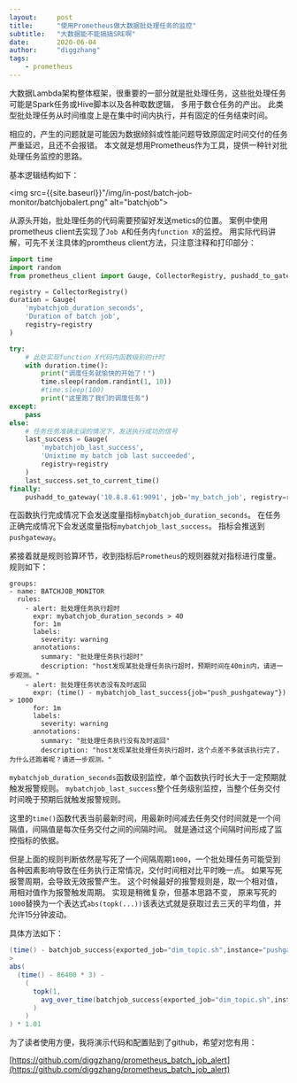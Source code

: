 ```yaml
---
layout:     post
title:      "使用Prometheus做大数据批处理任务的监控"
subtitle:   "大数据能不能搞搞SRE啊"
date:       2020-06-04
author:     "diggzhang"
tags:
    - prometheus
---
```


大数据Lambda架构整体框架，很重要的一部分就是批处理任务，这些批处理任务可能是Spark任务或Hive脚本以及各种取数逻辑，
多用于数仓任务的产出。
此类型批处理任务从时间维度上是在集中时间内执行，并有固定的任务结束时间。

相应的，产生的问题就是可能因为数据倾斜或性能问题导致原固定时间交付的任务严重延迟，且还不会报错。
本文就是想用Prometheus作为工具，提供一种针对批处理任务监控的思路。

基本逻辑结构如下：

<img src={{site.baseurl}}"/img/in-post/batch-job-monitor/batchjobalert.png" alt="batchjob">


从源头开始，批处理任务的代码需要预留好发送metics的位置。
案例中使用prometheus client去实现了`Job A`和任务内`function X`的监控。
用实际代码讲解，可先不关注具体的promtheus client方法，只注意注释和打印部分：

```python
import time
import random
from prometheus_client import Gauge, CollectorRegistry, pushadd_to_gateway

registry = CollectorRegistry()
duration = Gauge(
    'mybatchjob_duration_seconds',
    'Duration of batch job',
    registry=registry
)

try:
    # 此处实现function X代码内函数级别的计时
    with duration.time():
        print("调度任务就愉快的开始了！")
        time.sleep(random.randint(1, 10))
        #time.sleep(100)
        print("这里跑了我们的调度任务")
except:
    pass
else:
    # 任务任务准确无误的情况下，发送执行成功的信号
    last_success = Gauge(
        'mybatchjob_last_success',
        'Unixtime my batch job last succeeded',
        registry=registry
    )
    last_success.set_to_current_time()
finally:
    pushadd_to_gateway('10.8.8.61:9091', job='my_batch_job', registry=registry)
```

在函数执行完成情况下会发送度量指标`mybatchjob_duration_seconds`。
在任务正确完成情况下会发送度量指标`mybatchjob_last_success`。
指标会推送到`pushgateway`。

紧接着就是规则验算环节，收到指标后`Prometheus`的规则器就对指标进行度量。
规则如下：

```
groups:
- name: BATCHJOB_MONITOR
  rules:
    - alert: 批处理任务执行超时
      expr: mybatchjob_duration_seconds > 40
      for: 1m
      labels:
        severity: warning
      annotations:
        summary: "批处理任务执行超时"
        description: "host发现某批处理任务执行超时，预期时间在40min内，请进一步观测。"
    - alert: 批处理任务状态没有及时返回
      expr: (time() - mybatchjob_last_success{job="push_pushgateway"}) > 1000
      for: 1m
      labels:
        severity: warning
      annotations:
        summary: "批处理任务执行没有及时返回"
        description: "host发现某批处理任务执行超时，这个点差不多就该执行完了，为什么还跑着呢？请进一步观测。"
```

`mybatchjob_duration_seconds`函数级别监控，单个函数执行时长大于一定预期就触发报警规则。
`mybatchjob_last_success`整个任务级别监控，当整个任务交付时间晚于预期后就触发报警规则。

这里的`time()`函数代表当前最新时间，用最新时间减去任务交付时间就是一个间隔值，间隔值是每次任务交付之间的间隔时间。
就是通过这个间隔时间形成了监控指标的依据。


但是上面的规则判断依然是写死了一个间隔周期`1000`，一个批处理任务可能受到各种因素影响导致在任务执行正常情况，交付时间相对比平时晚一点。
如果写死报警周期，会导致无效报警产生。
这个时候最好的报警规则是，取一个相对值，用相对值作为报警触发周期。
实现是稍微复杂，但基本思路不变，
原来写死的`1000`替换为一个表达式`abs(topk(...))`该表达式就是获取过去三天的平均值，并允许15分钟波动。

具体方法如下：


```scala
(time() - batchjob_success{exported_job="dim_topic.sh",instance="pushgateway:9091",job="push_pushgateway"}) 
> 
abs(
  (time() - 86400 * 3) - 
    (
      topk(1, 
        avg_over_time(batchjob_success{exported_job="dim_topic.sh",instance="pushgateway:9091",job="push_pushgateway"}[3d])
      )
    )
) * 1.01
```

为了读者使用方便，我将演示代码和配置贴到了github，希望对您有用：

[https://github.com/diggzhang/prometheus_batch_job_alert](https://github.com/diggzhang/prometheus_batch_job_alert)
